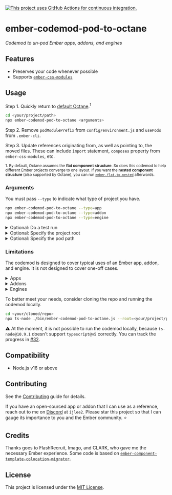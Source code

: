 [![This project uses GitHub Actions for continuous integration.](https://github.com/ijlee2/ember-codemod-pod-to-octane/actions/workflows/ci.yml/badge.svg)](https://github.com/ijlee2/ember-codemod-pod-to-octane/actions/workflows/ci.yml)

# ember-codemod-pod-to-octane

_Codemod to un-pod Ember apps, addons, and engines_


## Features

- Preserves your code whenever possible
- Supports [`ember-css-modules`](https://github.com/salsify/ember-css-modules)


## Usage

Step 1. Quickly return to [default Octane](https://cli.emberjs.com/release/advanced-use/project-layouts/#classiclayout).<sup>1</sup>

```sh
cd <your/project/path>
npx ember-codemod-pod-to-octane <arguments>
```

Step 2. Remove `podModulePrefix` from `config/environment.js` and `usePods` from `.ember-cli`.

Step 3. Update references originating from, as well as pointing to, the moved files. These can include `import` statement, `composes` property from `ember-css-modules`, etc.

<sup>1. By default, Octane assumes the **flat component structure**. So does this codemod to help different Ember projects converge to one layout. If you want the **nested component structure** (also supported by Octane), you can run [`ember-flat-to-nested`](https://github.com/bertdeblock/ember-flat-to-nested) afterwards.</sup>


### Arguments

You must pass `--type` to indicate what type of project you have.

```sh
npx ember-codemod-pod-to-octane --type=app
npx ember-codemod-pod-to-octane --type=addon
npx ember-codemod-pod-to-octane --type=engine
```


<details>
<summary>Optional: Do a test run</summary>

Pass `--test` to preview how the codemod will move files.

```sh
npx ember-codemod-pod-to-octane --test
```

</details>


<details>
<summary>Optional: Specify the project root</summary>

Pass `--root` to run the codemod on a project somewhere else (i.e. not in the current directory).

```sh
npx ember-codemod-pod-to-octane --root=<your/project/path>
```

Note, you can use `--root` to un-pod the demo app of an Ember addon.

```sh
# If the current directory is the addon root
npx ember-codemod-pod-to-octane --type=app --root=tests/dummy
```

</details>


<details>
<summary>Optional: Specify the pod path</summary>

Pass `--pod-path` if `podModulePrefix` has been set in `config/environment.js`. "Subtract" `modulePrefix` from `podModulePrefix` to get the pod path.

```sh
# If modulePrefix is 'my-app' and podModulePrefix is 'my-app/pods'
npx ember-codemod-pod-to-octane --pod-path=pods
```

</details>


### Limitations

The codemod is designed to cover typical uses of an Ember app, addon, and engine. It is not designed to cover one-off cases.


<details>
<summary>Apps</summary>

To account for a bug (found when Ember CLI is combined with Ember Data), the codemod doesn't consider unit tests for adapters, models, and serializers. You will need to manually move the test files.

</details>


<details>
<summary>Addons</summary>

The codemod assumes that an addon is used to define components (not models or routes).

</details>


<details>
<summary>Engines</summary>

The codemod assumes that an engine is used to define routes and route-specific components.

</details>


To better meet your needs, consider cloning the repo and running the codemod locally.

```sh
cd <your/cloned/repo>
npx ts-node ./bin/ember-codemod-pod-to-octane.js --root=<your/project/path>
```

⚠️ At the moment, it is not possible to run the codemod locally, because `ts-node@10.9.1` doesn't support `typescript@v5` correctly. You can track the progress in [#32](https://github.com/ijlee2/ember-codemod-pod-to-octane/issues/32).


## Compatibility

* Node.js v16 or above


## Contributing

See the [Contributing](CONTRIBUTING.md) guide for details.

If you have an open-sourced app or addon that I can use as a reference, reach out to me on [Discord](https://discord.gg/emberjs) at `ijlee2`. Please star this project so that I can gauge its importance to you and the Ember community. ⭐


## Credits

Thanks goes to FlashRecruit, Imago, and CLARK, who gave me the necessary Ember experience. Some code is based on [`ember-component-template-colocation-migrator`](https://github.com/ember-codemods/ember-component-template-colocation-migrator).


## License

This project is licensed under the [MIT License](LICENSE.md).
